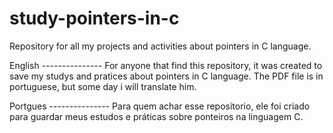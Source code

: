 # study-pointers-in-c
Repository for all my projects and activities about pointers in C language.

English ---------------
For anyone that find this repository, it was created to save my studys and pratices about pointers in C language. The PDF file is in portuguese, 
but some day i will translate him. 

Portgues ---------------
Para quem achar esse repositorio, ele foi criado para guardar meus estudos e práticas sobre ponteiros na linguagem C.
